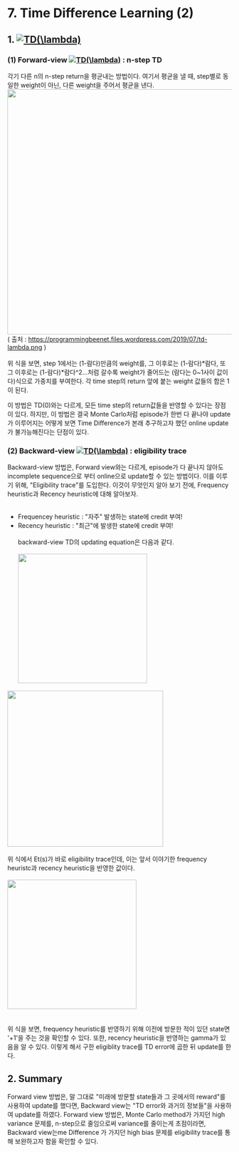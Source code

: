 # 7. Time Difference Learning (2)
## 1. <a href="https://www.codecogs.com/eqnedit.php?latex=TD(\lambda)" target="_blank"><img src="https://latex.codecogs.com/gif.latex?TD(\lambda)" title="TD(\lambda)" /></a>

### (1) Forward-view <a href="https://www.codecogs.com/eqnedit.php?latex=TD(\lambda)" target="_blank"><img src="https://latex.codecogs.com/gif.latex?TD(\lambda)" title="TD(\lambda)" /></a> : n-step TD
각기 다른 n의 n-step return을 평균내는 방법이다. 여기서 평균을 낼 때, step별로 동일한 weight이 아닌, 다른 weight을 주어서 평균을 낸다.
</br> 
<img src="https://programmingbeenet.files.wordpress.com/2019/07/td-lambda.png" width="550" /> </br>
( 출처 : https://programmingbeenet.files.wordpress.com/2019/07/td-lambda.png ) </br> </br>
위 식을 보면, step 1에서는 (1-람다)만큼의 weight를, 그 이후로는 (1-람다)*람다, 또 그 이후로는 (1-람다)*람다^2...처럼 갈수록 weight가 줄어드는 
(람다는 0~1사이 값이다)식으로 가중치를 부여한다. 각 time step의 return 앞에 붙는 weight 값들의 합은 1이 된다.

이 방법은 TD(0)와는 다르게, 모든 time step의 return값들을 반영할 수 있다는 장점이 있다. 하지만, 이 방법은 결국 Monte Carlo처럼 episode가 한번 다 끝나야 update가 이루어지는
어떻게 보면 Time Difference가 본래 추구하고자 했던 online update가 불가능해진다는 단점이 있다. 

### (2) Backward-view <a href="https://www.codecogs.com/eqnedit.php?latex=TD(\lambda)" target="_blank"><img src="https://latex.codecogs.com/gif.latex?TD(\lambda)" title="TD(\lambda)" /></a> : eligibility trace
Backward-view 방법은, Forward view와는 다르게, episode가 다 끝나지 않아도 incomplete sequence으로 부터 online으로 update할 수 있는 방법이다.
이를 이루기 위해, "Eligibility trace"를 도입한다. 이것이 무엇인지 알아 보기 전에, Frequency heuristic과 Recency heuristic에 대해 알아보자. 
</br> </br>
- Frequencey heuristic : "자주" 발생하는 state에 credit 부여!
- Recency heuristic : "최근"에 발생한 state에 credit 부여!
</br></br>
backward-view TD의 updating equation은 다음과 같다.
</br> </br>
<img src="https://t1.daumcdn.net/cfile/tistory/99FA92475A63529E31" width="290" /> </br>
<img src="https://t1.daumcdn.net/cfile/tistory/992F3D465A6352FE32" width="350" />
</br> </br>
위 식에서 Et(s)가 바로 eligibility trace인데, 이는 앞서 이야기한 frequency heuristc과 recency heuristic을 반영한 값이다.
</br> </br>
<img src="https://t1.daumcdn.net/cfile/tistory/995B2F385A634F7812" width="290" /> </br>
</br> </br>
위 식을 보면, frequency heuristic를 반영하기 위해 이전에 방문한 적이 있던 state면 '+1'을 주는 것을 확인할 수 있다. 또한, recency heuristic을 반영하는
gamma가 있음을 알 수 있다. 이렇게 해서 구한 eligiblity trace를 TD error에 곱한 뒤 update를 한다. 

## 2. Summary
Forward view 방법은, 말 그대로 "미래에 방문할 state들과 그 곳에서의 reward"를 사용하여 update를 했다면, Backward view는 "TD error와 과거의 정보들"을 사용하여 update를
하였다. Forward view 방법은, Monte Carlo method가 가지던 high variance 문제를, n-step으로 줄임으로써 variance를 줄이는게 초점이라면, Backward view는me Difference
가 가지던 high bias 문제를 eligibility trace를 통해 보완하고자 함을 확인할 수 있다.
